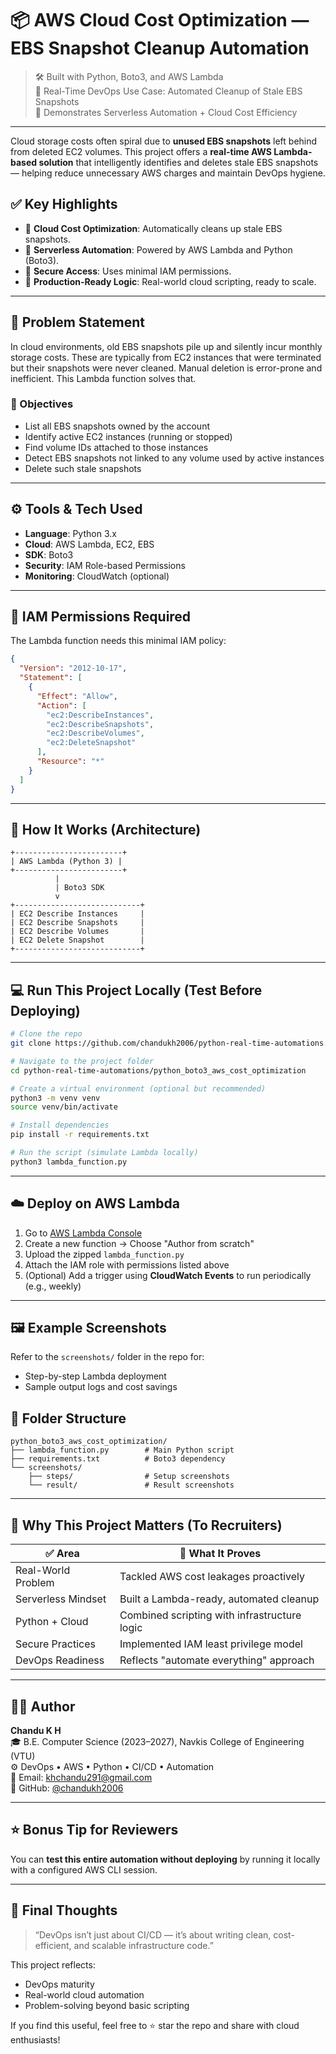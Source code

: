 # 📦 AWS Cloud Cost Optimization — EBS Snapshot Cleanup Automation

> 🛠️ Built with Python, Boto3, and AWS Lambda  
> 🎯 Real-Time DevOps Use Case: Automated Cleanup of Stale EBS Snapshots  
> 🧠 Demonstrates Serverless Automation + Cloud Cost Efficiency  

---

Cloud storage costs often spiral due to **unused EBS snapshots** left behind from deleted EC2 volumes. This project offers a **real-time AWS Lambda-based solution** that intelligently identifies and deletes stale EBS snapshots — helping reduce unnecessary AWS charges and maintain DevOps hygiene.

## ✅ Key Highlights

- 💸 **Cloud Cost Optimization**: Automatically cleans up stale EBS snapshots.
- 🔁 **Serverless Automation**: Powered by AWS Lambda and Python (Boto3).
- 🔐 **Secure Access**: Uses minimal IAM permissions.
- 🧠 **Production-Ready Logic**: Real-world cloud scripting, ready to scale.

---

## 🧠 Problem Statement

In cloud environments, old EBS snapshots pile up and silently incur monthly storage costs. These are typically from EC2 instances that were terminated but their snapshots were never cleaned. Manual deletion is error-prone and inefficient. This Lambda function solves that.

### 🎯 Objectives

- List all EBS snapshots owned by the account
- Identify active EC2 instances (running or stopped)
- Find volume IDs attached to those instances
- Detect EBS snapshots not linked to any volume used by active instances
- Delete such stale snapshots

---

## ⚙️ Tools & Tech Used

- **Language**: Python 3.x
- **Cloud**: AWS Lambda, EC2, EBS
- **SDK**: Boto3
- **Security**: IAM Role-based Permissions
- **Monitoring**: CloudWatch (optional)

---

## 🔐 IAM Permissions Required

The Lambda function needs this minimal IAM policy:

```json
{
  "Version": "2012-10-17",
  "Statement": [
    {
      "Effect": "Allow",
      "Action": [
        "ec2:DescribeInstances",
        "ec2:DescribeSnapshots",
        "ec2:DescribeVolumes",
        "ec2:DeleteSnapshot"
      ],
      "Resource": "*"
    }
  ]
}
```

---

## 🧪 How It Works (Architecture)

```plaintext
+------------------------+
| AWS Lambda (Python 3) |
+------------------------+
          |
          | Boto3 SDK
          v
+----------------------------+
| EC2 Describe Instances     |
| EC2 Describe Snapshots     |
| EC2 Describe Volumes       |
| EC2 Delete Snapshot        |
+----------------------------+
```

---

## 💻 Run This Project Locally (Test Before Deploying)

```bash
# Clone the repo
git clone https://github.com/chandukh2006/python-real-time-automations.git

# Navigate to the project folder
cd python-real-time-automations/python_boto3_aws_cost_optimization

# Create a virtual environment (optional but recommended)
python3 -m venv venv
source venv/bin/activate

# Install dependencies
pip install -r requirements.txt

# Run the script (simulate Lambda locally)
python3 lambda_function.py
```

---

## ☁️ Deploy on AWS Lambda

1. Go to [AWS Lambda Console](https://console.aws.amazon.com/lambda/)
2. Create a new function → Choose "Author from scratch"
3. Upload the zipped `lambda_function.py`
4. Attach the IAM role with permissions listed above
5. (Optional) Add a trigger using **CloudWatch Events** to run periodically (e.g., weekly)

---

## 🖼️ Example Screenshots

Refer to the `screenshots/` folder in the repo for:

- Step-by-step Lambda deployment
- Sample output logs and cost savings


## 📂 Folder Structure

```
python_boto3_aws_cost_optimization/
├── lambda_function.py        # Main Python script
├── requirements.txt          # Boto3 dependency
└── screenshots/
    ├── steps/                # Setup screenshots
    └── result/               # Result screenshots
```

---

## 🌟 Why This Project Matters (To Recruiters)

| ✅ Area | 💬 What It Proves |
|--------|-------------------|
| Real-World Problem | Tackled AWS cost leakages proactively |
| Serverless Mindset | Built a Lambda-ready, automated cleanup |
| Python + Cloud | Combined scripting with infrastructure logic |
| Secure Practices | Implemented IAM least privilege model |
| DevOps Readiness | Reflects "automate everything" approach |

---

## 👨‍💻 Author

**Chandu K H**  
🎓 B.E. Computer Science (2023–2027), Navkis College of Engineering (VTU)  
⚙️ DevOps • AWS • Python • CI/CD • Automation  
📧 Email: khchandu291@gmail.com  
🔗 GitHub: [@chandukh2006](https://github.com/chandukh2006)

---

## ⭐ Bonus Tip for Reviewers

You can **test this entire automation without deploying** by running it locally with a configured AWS CLI session.

---

## 📌 Final Thoughts

> “DevOps isn’t just about CI/CD — it’s about writing clean, cost-efficient, and scalable infrastructure code.”

This project reflects:
- DevOps maturity  
- Real-world cloud automation  
- Problem-solving beyond basic scripting  

If you find this useful, feel free to ⭐️ star the repo and share with cloud enthusiasts!
